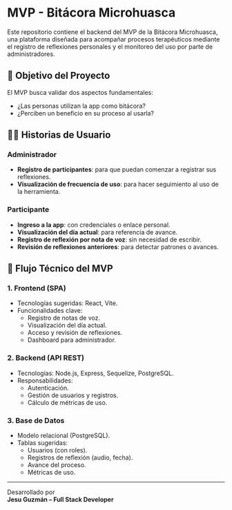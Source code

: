 # MVP - Bitácora Microhuasca

Este repositorio contiene el backend del MVP de la Bitácora Microhuasca, una plataforma diseñada para acompañar procesos terapéuticos mediante el registro de reflexiones personales y el monitoreo del uso por parte de administradores.

## 🚀 Objetivo del Proyecto

El MVP busca validar dos aspectos fundamentales:
- ¿Las personas utilizan la app como bitácora?
- ¿Perciben un beneficio en su proceso al usarla?

## 🧑‍💼 Historias de Usuario

### Administrador
- **Registro de participantes**: para que puedan comenzar a registrar sus reflexiones.
- **Visualización de frecuencia de uso**: para hacer seguimiento al uso de la herramienta.

### Participante
- **Ingreso a la app**: con credenciales o enlace personal.
- **Visualización del día actual**: para referencia de avance.
- **Registro de reflexión por nota de voz**: sin necesidad de escribir.
- **Revisión de reflexiones anteriores**: para detectar patrones o avances.

## 🔧 Flujo Técnico del MVP

### 1. Frontend (SPA)
- Tecnologías sugeridas: React, Vite.
- Funcionalidades clave:
  - Registro de notas de voz.
  - Visualización del día actual.
  - Acceso y revisión de reflexiones.
  - Dashboard para administrador.

### 2. Backend (API REST)
- Tecnologías: Node.js, Express, Sequelize, PostgreSQL.
- Responsabilidades:
  - Autenticación.
  - Gestión de usuarios y registros.
  - Cálculo de métricas de uso.

### 3. Base de Datos
- Modelo relacional (PostgreSQL).
- Tablas sugeridas:
  - Usuarios (con roles).
  - Registros de reflexión (audio, fecha).
  - Avance del proceso.
  - Métricas de uso.

---

Desarrollado por  
**Jesu Guzmán – Full Stack Developer**
